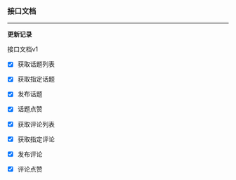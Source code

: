### 接口文档
---

**更新记录**

接口文档v1
- [x] 获取话题列表
- [x] 获取指定话题
- [x] 发布话题
- [x] 话题点赞

- [x] 获取评论列表
- [x] 获取指定评论
- [x] 发布评论
- [x] 评论点赞